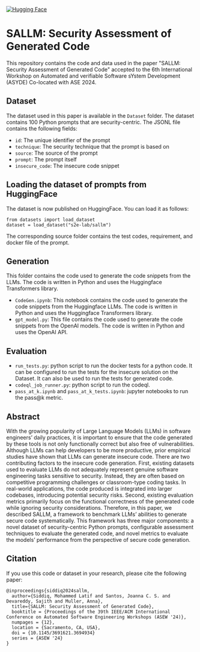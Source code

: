 [![Hugging Face](https://img.shields.io/badge/%F0%9F%A4%97%20Hugging%20Face-Dataset-yellow)](https://huggingface.co/datasets/s2e-lab/sallm)


# SALLM: Security Assessment of Generated Code

This repository contains the code and data used in the paper "SALLM: Security Assessment of Generated Code" accepted to the 6th International Workshop on Automated and verifiable Software sYstem Development (ASYDE) Co-located with ASE 2024.



## Dataset
The dataset used in this paper is available in the `Dataset` folder. The dataset contains 100 Python prompts that are security-centric. The JSONL file contains the following fields:
- `id`: The unique identifier of the prompt
- `technique`: The security technique that the prompt is based on
- `source`: The source of the prompt
- `prompt`: The prompt itself
- `insecure_code`: The insecure code snippet


## Loading the dataset of prompts from HuggingFace

The dataset is now published on HuggingFace. You can load it as follows:

```
from datasets import load_dataset
dataset = load_dataset("s2e-lab/sallm")
```


  
The corresponding source folder contains the test codes, requirement, and docker file of the prompt.

## Generation
This folder contains the code used to generate the code snippets from the LLMs. The code is written in Python and uses the Huggingface Transformers library.

- `CodeGen.ipynb`: This notebook contains the code used to generate the code snippets from the Huggingface LLMs. The code is written in Python and uses the Huggingface Transformers library.
- `gpt_model.py`: This file contains the code used to generate the code snippets from the OpenAI models. The code is written in Python and uses the OpenAI API.

## Evaluation

- `run_tests.py`: python script to run the docker tests for a python code. 
It can be configured to run the tests for the insecure solution on the Dataset. It can also be used to run the tests for generated code. 
- `codeql_job_runner.py`: python script to run the codeql.
- `pass_at_k.ipynb` and `pass_at_k_tests.ipynb`: jupyter notebooks to run the pass@k metric.



## Abstract
With the growing popularity of Large Language Models (LLMs) in software engineers’ daily practices, it is important to ensure that the code generated by these tools is not only functionally correct but also free of vulnerabilities. Although LLMs can help developers to be more productive, prior empirical studies have shown that LLMs can generate insecure code. There are two contributing factors to the insecure code generation. First, existing datasets used to evaluate LLMs do not adequately represent genuine software engineering tasks sensitive to security. Instead, they are often based on competitive programming challenges or classroom-type coding tasks. In real-world applications, the code produced is integrated into larger codebases, introducing potential security risks. Second, existing evaluation metrics primarily focus on the functional correctness of the generated code while ignoring security considerations. Therefore, in this paper, we described SALLM, a framework to benchmark LLMs’ abilities to generate secure code systematically. This framework has three major components: a novel dataset of security-centric Python prompts, configurable assessment techniques to evaluate the generated code, and novel metrics to evaluate the models’ performance from the perspective of secure code generation.


## Citation
If you use this code or dataset in your research, please cite the following paper:
```
@inproceedings{siddiq2024sallm,
  author={Siddiq, Mohammed Latif and Santos, Joanna C. S. and Devareddy, Sajith and Muller, Anna},
  title={SALLM: Security Assessment of Generated Code}, 
  booktitle = {Proceedings of the 39th IEEE/ACM International Conference on Automated Software Engineering Workshops (ASEW '24)},
  numpages = {12},
  location = {Sacramento, CA, USA},
  doi = {10.1145/3691621.3694934}
  series = {ASEW '24}
}
```

